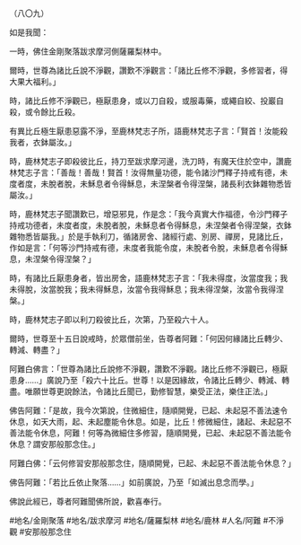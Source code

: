 （八〇九）

如是我聞：

一時，佛住金剛聚落跋求摩河側薩羅梨林中。

爾時，世尊為諸比丘說不淨觀，讚歎不淨觀言：「諸比丘修不淨觀，多修習者，得大果大福利。」

時，諸比丘修不淨觀已，極厭患身，或以刀自殺，或服毒藥，或繩自絞、投巖自殺，或令餘比丘殺。

有異比丘極生厭患惡露不淨，至鹿林梵志子所，語鹿林梵志子言：「賢首！汝能殺我者，衣鉢屬汝。」

時，鹿林梵志子即殺彼比丘，持刀至跋求摩河邊，洗刀時，有魔天住於空中，讚鹿林梵志子言：「善哉！善哉！賢首！汝得無量功德，能令諸沙門釋子持戒有德，未度者度，未脫者脫，未穌息者令得穌息，未涅槃者令得涅槃，諸長利衣鉢雜物悉皆屬汝。」

時，鹿林梵志子聞讚歎已，增惡邪見，作是念：「我今真實大作福德，令沙門釋子持戒功德者，未度者度，未脫者脫，未穌息者令得穌息，未涅槃者令得涅槃，衣鉢雜物悉皆屬我。」於是手執利刀，循諸房舍、諸經行處、別房、禪房，見諸比丘，作如是言：「何等沙門持戒有德，未度者我能令度，未脫者令脫，未穌息者令得穌息，未涅槃令得涅槃？」

時，有諸比丘厭患身者，皆出房舍，語鹿林梵志子言：「我未得度，汝當度我；我未得脫，汝當脫我；我未得穌息，汝當令我得穌息；我未得涅槃，汝當令我得涅槃。」

時，鹿林梵志子即以利刀殺彼比丘，次第，乃至殺六十人。

爾時，世尊至十五日說戒時，於眾僧前坐，告尊者阿難：「何因何緣諸比丘轉少、轉減、轉盡？」

阿難白佛言：「世尊為諸比丘說修不淨觀，讚歎不淨觀。諸比丘修不淨觀已，極厭患身……」廣說乃至「殺六十比丘。世尊！以是因緣故，令諸比丘轉少、轉減、轉盡。唯願世尊更說餘法，令諸比丘聞已，勤修智慧，樂受正法，樂住正法。」

佛告阿難：「是故，我今次第說，住微細住，隨順開覺，已起、未起惡不善法速令休息，如天大雨，起、未起塵能令休息。如是，比丘！修微細住，諸起、未起惡不善法能令休息，阿難！何等為微細住多修習，隨順開覺，已起、未起惡不善法能令休息？謂安那般那念住。」

阿難白佛：「云何修習安那般那念住，隨順開覺，已起、未起惡不善法能令休息？」

佛告阿難：「若比丘依止聚落……」如前廣說，乃至「如滅出息念而學。」

佛說此經已，尊者阿難聞佛所說，歡喜奉行。

#地名/金剛聚落
#地名/跋求摩河
#地名/薩羅梨林
#地名/鹿林
#人名/阿難
#不淨觀
#安那般那念住

